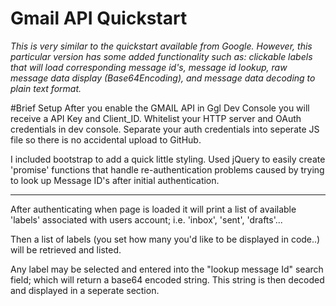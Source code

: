 # Gmail API Quickstart

*This is very similar to the quickstart available from Google. However, this particular version has some added functionality such as: clickable labels that will load corresponding message id's, message id lookup, raw message data display (Base64Encoding), and message data decoding to plain text format.*
 
 #Brief Setup
After you enable the GMAIL API in Ggl Dev Console you will receive a API Key and Client_ID.
Whitelist your HTTP server and OAuth credentials in dev console.
Separate your auth credentials into seperate JS file so there is no accidental upload to GitHub.


I included bootstrap to add a quick little styling.
Used jQuery to easily create 'promise' functions that handle re-authentication problems caused by trying to look up Message ID's after initial authentication.

---------------------------------------

After authenticating when page is loaded it will print a list of available 'labels' associated with users account; i.e. 'inbox', 'sent', 'drafts'...

Then a list of labels (you set how many you'd like to be displayed in code..) will be retrieved and listed.

Any label may be selected and entered into the "lookup message Id" search field; which will return a base64 encoded string.
This string is then decoded and displayed in a seperate section.
